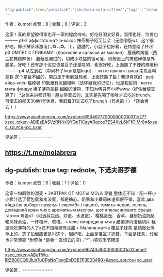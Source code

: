 ```yaml
---
{"dg-publish":true,"permalink":"/xhs/mola-mola-coffee/","tags":["rednote","下诺夫哥罗德"]}
---
```


作者：kumori
点赞：8   |   收藏：6   |   评论：3

这家！真的希望彼得堡也开一家的程度呜呜，好吃好喝又好看，氛围也好，位置也———
p1-2 аффогато матча-кокос 抹茶椰子阿芙佳朵（无咖啡版w） 这个很好吃，椰子抹茶冰激凌(´｡✪﹃✪｡ ` ) ，甜甜的，小盘子也好看，还特意给了杯水
p3 ОМЛЕТ С ГРИБАМИ（брокколи и сальсой из маслин） 蘑菇欧姆蛋（西兰花橄榄辣酱） 蘑菇是腌过的，切成小块摆的很可爱，欧姆蛋上的橄榄碎像是外婆菜，好吃！还有那个泥应该是豆子还是啥的，也很好吃，上面撒了不辣的辣椒粉
———
p4 从左到右（中间杯子logo是店logo）
· латте пряная тыква 南瓜香料拿铁 这个是最不甜的，南瓜属于看到就想点，上面还撒了盐！我挺喜欢的
· раф айва-клён 榅桲枫 印象里有点酸橙味（请怀疑我的记忆），也是甜甜的
· латте мята-фундук 榛子薄荷拿铁 甜甜的薄荷，不知为何只有小杯www（好像给便宜算了）
*总体来讲都好喝！朋友带着去的，其实是先喝了咖啡才去吃的brunch，可惜去的那天30他1号休息，我赶着31又去吃了brunch（15点前！）
*还会再去！！

https://www.xiaohongshu.com/explore/659497770000000010011e27?xsec_token=ABiEzEASVzRNNxQYQqTiCayARqcoeTES4XvL6kFfOlMr8=&xsec_source=pc_user

评论区：===========





https://t.me/molabrera
---
dg-publish: true
tag: rednote, 下诺夫哥罗德
---
作者：kumori
点赞：6   |   收藏：1   |   评论：0

这家一如既往的漂亮
• ЗАВТРАК ОТ МОЛЫ MOLA 早餐 整体还不错！配一杯小小橙汁选了荷包蛋和水波蛋，都是糖心。奶酪和小番茄味道都很不错，喜欢
два яйца (на выбор: глазунья / скрембл / пашот), томаты черри, зелень, домашний крем чиз с ароматным маслом, шот апельсинового фреша, тартин  鸡蛋x2（可选荷包蛋、炒蛋、水波蛋）、樱桃番茄、香草、自制奶油奶酪和风味黄油、一杯橙汁、塔塔。
• кекс смородина-мята 醋栗薄荷蛋糕切片 我是能吃薄荷的人了x还不错稍微有点甜
• Малина матча 覆盆子抹茶 是结账处传单上的，忘了拍但应该是叫这个，很好喝，上面是覆盆子奶昔，下面是抹茶，分层也非常漂亮
*附菜单
*是会一直想去的店( ᎔˘꒳˘᎔)喜欢季节限定

https://www.xiaohongshu.com/explore/66743a16000000001c02aebe?xsec_token=ABuTWu-lRZ900CQ9JIubTuCPgNpTbsgEpD3B7P3E304R0=&xsec_source=pc_user

评论区：===========

